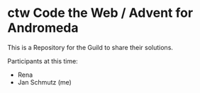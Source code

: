 # ctw Code the Web / Advent for Andromeda
This is a Repository for the Guild to share their solutions.

Participants at this time:
* Rena
* Jan Schmutz (me)
